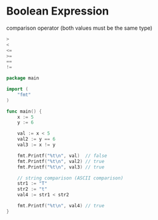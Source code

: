 # Boolean Expression

comparison operator (both values must be the same type)

```go
>
<
<=
>=
==
!=
```

```go
package main

import (
	"fmt"
)

func main() {
	x := 5
	y := 6

	val := x < 5
	val2 := y == 6
	val3 := x != y

	fmt.Printf("%t\n", val)  // false
	fmt.Printf("%t\n", val2) // true
	fmt.Printf("%t\n", val3) // true

	// string comparison (ASCII comparison)
	str1 := "T"
	str2 := "t"
	val4 := str1 < str2

	fmt.Printf("%t\n", val4) // true
}
```
